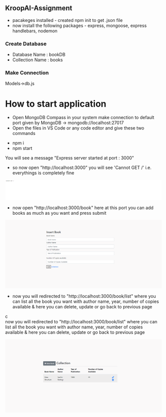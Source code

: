 ## KroopAI-Assignment
* pacakeges installed - created npm init to get .json file
* now install the following packages - express, mongoose, express handlebars, nodemon

### Create Database

* Database Name : bookDB
* Collection Name : books

### Make Connection

  Models->db.js
       

# How to start application

* Open MongoDB Compass in your system make connection to default port given by MongoDB -> mongodb://localhost:27017
* Open the files in VS Code or any code editor and give these two commands 
- npm i
- npm start

You will see a message "Express server started at port : 3000"
* so now open "http://localhost:3000" you will see 'Cannot GET /' i.e. everythings is completely fine

![Alt](Images/cannot.PNG)

* now open "http://localhost:3000/book" here at this port you can add books as much as you want and press submit

![Alt](Images/book.PNG)

* now you will redirected to "http://localhost:3000/book/list" where you can list all the book you want with author name, year, number of copies available & here you can delete, update or go back to previous page

c </br>now you will redirected to "http://localhost:3000/book/list" where you can list all the book you want 
with author name, year, number of copies available & here you can delete, update or go back to previous page

![Alt](Images/list.PNG)


